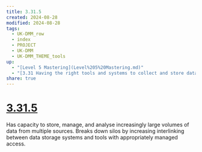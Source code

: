 ```yaml
---
title: 3.31.5
created: 2024-08-28
modified: 2024-08-28
tags:
  - UK-DMM_row
  - index
  - PROJECT
  - UK-DMM
  - UK-DMM_THEME_tools
up:
  - "[Level 5 Mastering](Level%205%20Mastering.md)"
  - "[3.31 Having the right tools and systems to collect and store data](3.31%20Having%20the%20right%20tools%20and%20systems%20to%20collect%20and%20store%20data.md)"
share: true
---
```

# [3.31.5](3.31.5.md)

Has capacity to store, manage, and analyse increasingly large volumes of data from multiple sources. Breaks down silos by increasing interlinking between data storage systems and tools with appropriately managed access.
